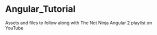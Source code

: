 # Angular_Tutorial

Assets and files to follow along with The Net Ninja Angular 2 playlist on YouTube

